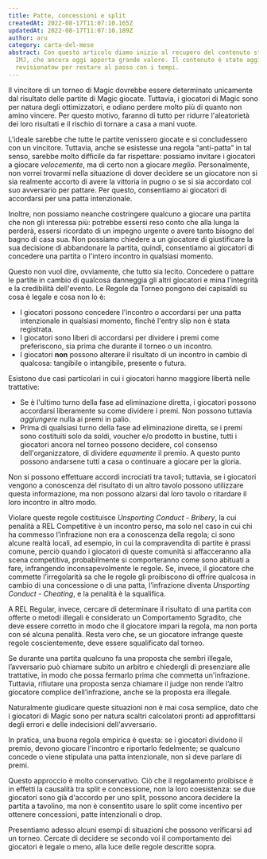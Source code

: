 ```yaml
---
title: Patte, concessioni e split
createdAt: 2022-08-17T11:07:10.165Z
updatedAt: 2022-08-17T11:07:10.189Z
author: aru
category: carta-del-mese
abstract: Con questo articolo diamo inizio al recupero del contenuto storico di
  IMJ, che ancora oggi apporta grande valore. Il contenuto è stato aggiornato e
  revisionatow per restare al passo con i tempi.
---
```

Il vincitore di un torneo di Magic dovrebbe essere determinato unicamente dal risultato delle partite di Magic giocate. Tuttavia, i giocatori di Magic sono per natura degli ottimizzatori, e odiano perdere molto più di quanto non amino vincere. Per questo motivo, faranno di tutto per ridurre l'aleatorietà dei loro risultati e il rischio di tornare a casa a mani vuote.

L'ideale sarebbe che tutte le partite venissero giocate e si concludessero con un vincitore. Tuttavia, anche se esistesse una regola “anti-patta” in tal senso, sarebbe molto difficile da far rispettare: possiamo invitare i giocatori a giocare *velocemente*, ma di certo non a giocare *meglio*. Personalmente, non vorrei trovarmi nella situazione di dover decidere se un giocatore non si sia realmente accorto di avere la vittoria in pugno o se si sia accordato col suo avversario per pattare. Per questo, consentiamo ai giocatori di accordarsi per una patta intenzionale.

Inoltre, non possiamo neanche costringere qualcuno a giocare una partita che non gli interessa più: potrebbe essersi reso conto che alla lunga la perderà, essersi ricordato di un impegno urgente o avere tanto bisogno del bagno di casa sua. Non possiamo chiedere a un giocatore di giustificare la sua decisione di abbandonare la partita, quindi, consentiamo ai giocatori di concedere una partita o l'intero incontro in qualsiasi momento.

Questo non vuol dire, ovviamente, che tutto sia lecito. Concedere o pattare le partite in cambio di qualcosa danneggia gli altri giocatori e mina l'integrità e la credibilità dell'evento. Le Regole da Torneo pongono dei capisaldi su cosa è legale e cosa non lo è:

* I giocatori possono concedere l'incontro o accordarsi per una patta intenzionale in qualsiasi momento, finché l'entry slip non è stata registrata.
* I giocatori sono liberi di accordarsi per dividere i premi come preferiscono, sia prima che durante il torneo o un incontro.
* I giocatori **non** possono alterare il risultato di un incontro in cambio di qualcosa: tangibile o intangibile, presente o futura.

Esistono due casi particolari in cui i giocatori hanno maggiore libertà nelle trattative:

* Se è l'ultimo turno della fase ad eliminazione diretta, i giocatori possono accordarsi liberamente su come dividere i premi. Non possono tuttavia *aggiungere* nulla ai premi in palio.
* Prima di qualsiasi turno della fase ad eliminazione diretta, se i premi sono costituiti solo da soldi, voucher e/o prodotto in bustine, tutti i giocatori ancora nel torneo possono decidere, col consenso dell'organizzatore, di dividere *equamente* il premio. A questo punto possono andarsene tutti a casa o continuare a giocare per la gloria.

Non si possono effettuare accordi incrociati tra tavoli; tuttavia, se i giocatori vengono a conoscenza del risultato di un altro tavolo possono utilizzare questa informazione, ma non possono alzarsi dal loro tavolo o ritardare il loro incontro in altro modo.

Violare queste regole costituisce *Unsporting Conduct - Bribery*, la cui penalità a REL Competitive è un incontro perso, ma solo nel caso in cui chi ha commesso l’infrazione non era a conoscenza della regola; ci sono alcune realtà locali, ad esempio, in cui la compravendita di partite è prassi comune, perciò quando i giocatori di queste comunità si affacceranno alla scena competitiva, probabilmente si comporteranno come sono abituati a fare, infrangendo inconsapevolmente le regole. Se, invece, il giocatore che commette l’irregolarità sa che le regole gli proibiscono di offrire qualcosa in cambio di una concessione o di una patta, l’infrazione diventa *Unsporting Conduct - Cheating*, e la penalità è la squalifica.

A REL Regular, invece, cercare di determinare il risultato di una partita con offerte o metodi illegali è considerato un Comportamento Sgradito, che deve essere corretto in modo che il giocatore impari la regola, ma non porta con sé alcuna penalità. Resta vero che, se un giocatore infrange queste regole coscientemente, deve essere squalificato dal torneo.

Se durante una partita qualcuno fa una proposta che sembri illegale, l’avversario può chiamare subito un arbitro e chiedergli di presenziare alle trattative, in modo che possa fermarlo prima che commetta un'infrazione. Tuttavia, rifiutare una proposta senza chiamare il judge non rende l’altro giocatore complice dell’infrazione, anche se la proposta era illegale.

Naturalmente giudicare queste situazioni non è mai cosa semplice, dato che i giocatori di Magic sono per natura scaltri calcolatori pronti ad approfittarsi degli errori e delle indecisioni dell'avversario. 

In pratica, una buona regola empirica è questa: se i giocatori dividono il premio, devono giocare l'incontro e riportarlo fedelmente; se qualcuno concede o viene stipulata una patta intenzionale, non si deve parlare di premi.

Questo approccio è molto conservativo. Ciò che il regolamento proibisce è in effetti la causalità tra split e concessione, non la loro coesistenza: se due giocatori sono già d'accordo per uno split, possono ancora decidere la partita a tavolino, ma non è consentito usare lo split come incentivo per ottenere concessioni, patte intenzionali o drop.

Presentiamo adesso alcuni esempi di situazioni che possono verificarsi ad un torneo. Cercate di decidere se secondo voi il comportamento dei giocatori è legale o meno, alla luce delle regole descritte sopra.